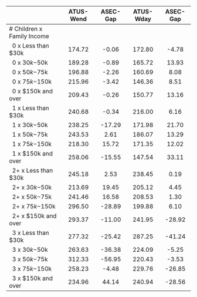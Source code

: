 
|                      |    ATUS-Wend |     ASEC-Gap |    ATUS-Wday |     ASEC-Gap |
| -------------------- | :----------: | :----------: | :----------: | :----------: |
| # Children x Family Income |              |              |              |              |
| &nbsp;&nbsp;0 x Less than $30k |       174.72 |        -0.06 |       172.80 |        -4.78 |
| &nbsp;&nbsp;0 x $30k-$50k |       189.28 |        -0.89 |       165.72 |        13.93 |
| &nbsp;&nbsp;0 x $50k-$75k |       196.88 |        -2.26 |       160.69 |         8.08 |
| &nbsp;&nbsp;0 x $75k-$150k |       215.96 |        -3.42 |       146.36 |         8.51 |
| &nbsp;&nbsp;0 x $150k and over |       209.43 |        -0.26 |       150.77 |        13.16 |
| &nbsp;&nbsp;1 x Less than $30k |       240.68 |        -0.34 |       216.00 |         6.16 |
| &nbsp;&nbsp;1 x $30k-$50k |       238.25 |       -17.29 |       171.98 |        21.70 |
| &nbsp;&nbsp;1 x $50k-$75k |       243.53 |         2.61 |       186.07 |        13.29 |
| &nbsp;&nbsp;1 x $75k-$150k |       218.30 |        15.72 |       171.35 |        12.02 |
| &nbsp;&nbsp;1 x $150k and over |       258.06 |       -15.55 |       147.54 |        33.11 |
| &nbsp;&nbsp;2+ x Less than $30k |       245.18 |         2.53 |       238.45 |         0.19 |
| &nbsp;&nbsp;2+ x $30k-$50k |       213.69 |        19.45 |       205.12 |         4.45 |
| &nbsp;&nbsp;2+ x $50k-$75k |       241.46 |        16.58 |       208.53 |         1.30 |
| &nbsp;&nbsp;2+ x $75k-$150k |       296.50 |       -28.89 |       199.88 |         6.10 |
| &nbsp;&nbsp;2+ x $150k and over |       293.37 |       -11.00 |       241.95 |       -28.92 |
| &nbsp;&nbsp;3 x Less than $30k |       277.32 |       -25.42 |       287.25 |       -41.24 |
| &nbsp;&nbsp;3 x $30k-$50k |       263.63 |       -36.38 |       224.09 |        -5.25 |
| &nbsp;&nbsp;3 x $50k-$75k |       312.33 |       -56.95 |       220.43 |        -3.53 |
| &nbsp;&nbsp;3 x $75k-$150k |       258.23 |        -4.48 |       229.76 |       -26.85 |
| &nbsp;&nbsp;3 x $150k and over |       234.96 |        44.14 |       240.94 |       -28.56 |

